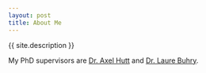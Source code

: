 ```yaml
---
layout: post
title: About Me
---
```


{{ site.description }}

My PhD supervisors are [Dr. Axel Hutt](http://www.loria.fr/~huttaxel/) and [Dr. Laure Buhry](https://sites.google.com/site/laurebuhry/).
